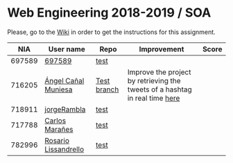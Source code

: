 # Web Engineering 2018-2019 / SOA
Please, go to the [Wiki](https://github.com/UNIZAR-30246-WebEngineering/lab5-soa/wiki) in order to get the instructions for this assignment.

NIA    | User name | Repo | Improvement | Score
-------|-----------|------|-------------|--------
| 697589 | [697589](https://github.com/697589) |[test](https://github.com/697589/lab5-soa/tree/test) | |
| 716205 | [Ángel Cañal Muniesa](https://github.com/lAngelP) | [Test branch](https://github.com/lAngelP/lab4-websockets/tree/test) | Improve the project by retrieving the tweets of a hashtag in real time [here](https://github.com/lAngelP/lab4-websockets/blob/websockets/README.md) |  |
| 718911 | [jorgeRambla](https://github.com/jorgeRambla) |[test](https://github.com/jorgeRambla/lab5-soa/tree/test) | | 
| 717788 | [Carlos Marañes](https://github.com/carlosmn1997) |[test](https://github.com/carlosmn1997/lab5-soa/tree/test) | | 
| 782996 | [Rosario Lissandrello](https://github.com/rslissa)|[test](https://github.com/rslissa/lab5-soa.git) | |

